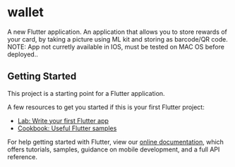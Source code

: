 # wallet

A new Flutter application.
An application that allows you to store rewards of your card, by taking a picture using ML kit and storing as barcode/QR code.
NOTE: App not curretly available in IOS, must be tested on MAC OS before deployed..

## Getting Started

This project is a starting point for a Flutter application.

A few resources to get you started if this is your first Flutter project:

- [Lab: Write your first Flutter app](https://flutter.dev/docs/get-started/codelab)
- [Cookbook: Useful Flutter samples](https://flutter.dev/docs/cookbook)

For help getting started with Flutter, view our
[online documentation](https://flutter.dev/docs), which offers tutorials,
samples, guidance on mobile development, and a full API reference.
